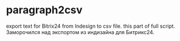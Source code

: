 # paragraph2csv
export text for Bitrix24 from Indesign to csv file. 
this part of full script.
Заморочился над экспортом из индизайна для Битрикс24.
